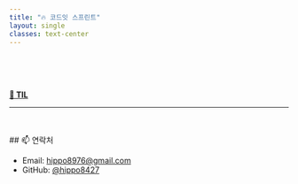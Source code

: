 ```yaml
---
title: "🔥 코드잇 스프린트"
layout: single
classes: text-center
---
```


<br>
<br>
<br>

 <a href="2025/04/24/TIL.html"><strong>📅 TIL</strong></a>




                  
---
<br>
<br>
## 📫 연락처


- Email: hippo8976@gmail.com
- GitHub: [@hippo8427](https://github.com/hippo8427)
